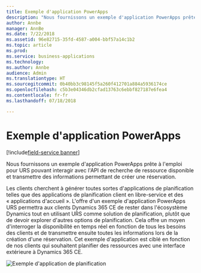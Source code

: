```yaml
---
title: Exemple d'application PowerApps
description: "Nous fournissons un exemple d'application PowerApps prête à l'emploi pour URS pouvant interagir avec l'API de recherche de ressource disponible et transmettre des informations permettant de créer une réservation."
author: Annbe
manager: AnnBe
ms.date: 7/22/2018
ms.assetid: 96e82715-35fd-4587-a004-bbf57a14c1b2
ms.topic: article
ms.prod: 
ms.service: business-applications
ms.technology: 
ms.author: Annbe
audience: Admin
ms.translationtype: HT
ms.sourcegitcommit: 0b40bb3c98145f5a260f412701a884a5936174ce
ms.openlocfilehash: c5b3e04346db2cfad13763c6ebbf827187e6fea4
ms.contentlocale: fr-fr
ms.lasthandoff: 07/18/2018

---
```


#  <a name="powerapps-sample-app"></a>Exemple d'application PowerApps

[!include[field-service banner](../../../includes/field-service.md)]



Nous fournissons un exemple d'application PowerApps prête à l'emploi pour URS pouvant interagir avec l'API de recherche de ressource disponible et transmettre des informations permettant de créer une réservation.

Les clients cherchent à générer toutes sortes d'applications de planification telles que des applications de planification client en libre-service et des « applications d'accueil ». L'offre d'un exemple d'application PowerApps URS permettra aux clients Dynamics 365 CE de rester dans l'écosystème Dynamics tout en utilisant URS comme solution de planification, plutôt que de devoir explorer d'autres options de planification. Cela offre un moyen d'interroger la disponibilité en temps réel en fonction de tous les besoins des clients et de transmettre ensuite toutes les informations lors de la création d'une réservation. Cet exemple d'application est ciblé en fonction de nos clients qui souhaitent planifier des ressources avec une interface extérieure à Dynamics 365 CE.

![](media/powerapps-sample-app-1.png "Exemple d'application de planification")
<!-- picture -->


